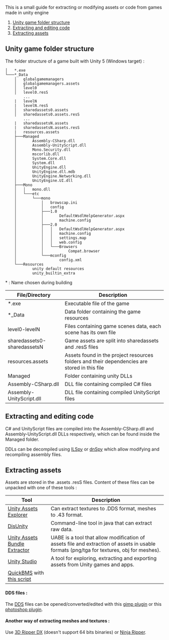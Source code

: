 This is a small guide for extracting or modifying assets or code from games made in unity engine

1. [Unity game folder structure](#unity-game-folder-structure)
2. [Extracting and editing code](#extracting-and-editing-code)
3. [Extracting assets](#extracting-assets)

## Unity game folder structure

The folder structure of a game built with Unity 5 (Windows target) :

```
│   *.exe
└───*_Data
    │   globalgamemanagers
    │   globalgamemanagers.assets
    │   level0
    │   level0.resS
        ...
    |   levelN
    |   levelN.resS
    │   sharedassets0.assets
    │   sharedassets0.assets.resS
        ...
    |   sharedassetsN.assets
    |   sharedassetsN.assets.resS
    |   resources.assets
    ├───Managed
    │       Assembly-CSharp.dll
    │       Assembly-UnityScript.dll
    │       Mono.Security.dll
    │       mscorlib.dll
    │       System.Core.dll
    │       System.dll
    │       UnityEngine.dll
    │       UnityEngine.dll.mdb
    │       UnityEngine.Networking.dll
    │       UnityEngine.UI.dll
    ├───Mono
    │   │   mono.dll
    │   └───etc
    │       └───mono
    │           │   browscap.ini
    │           │   config
    │           ├───1.0
    │           │       DefaultWsdlHelpGenerator.aspx
    │           │       machine.config
    │           ├───2.0
    │           │   │   DefaultWsdlHelpGenerator.aspx
    │           │   │   machine.config
    │           │   │   settings.map
    │           │   │   web.config
    │           │   └───Browsers
    │           │           Compat.browser
    │           └───mconfig
    │                   config.xml
    └───Resources
            unity default resources
            unity_builtin_extra
```

\* : Name chosen during building

File/Directory | Description
--- | ---
*.exe | Executable file of the game
*_Data | Data folder containing the game resources
level0-levelN | Files containing game scenes data, each scene has its own file
sharedassets0-sharedassetsN | Game assets are split into sharedassets and .resS files
resources.assets | Assets found in the project resources folders and their dependencies are stored in this file
Managed | Folder containing unity DLLs
Assembly-CSharp.dll | DLL file containing compiled C# files
Assembly-UnityScript.dll | DLL file containing compiled UnityScript files

## Extracting and editing code

C# and UnityScript files are compiled into the Assembly-CSharp.dll and Assembly-UnityScript.dll DLLs respectively, which can be found inside the Managed folder.

DDLs can be decompiled using [ILSpy](http://ilspy.net/) or [dnSpy](https://github.com/0xd4d/dnSpy) which allow modifying and recompiling assembly files.

## Extracting assets

Assets are stored in the .assets .resS files. Content of these files can be unpacked with one of these tools :

Tool | Description
--- | ---
[Unity Assets Explorer](http://zenhax.com/viewtopic.php?f=9&t=36) | Can extract textures to .DDS format, meshes to .43 format.
[DisUnity](https://github.com/ata4/disunity) | Command-line tool in java that can extract raw data.
[Unity Assets Bundle Extractor](https://7daystodie.com/forums/showthread.php?22675-Unity-Assets-Bundle-Extractor) | UABE is a tool that allow modification of assets file and extraction of assets in usable formats (png/tga for textures, obj for meshes).
[Unity Studio](https://github.com/RaduMC/UnityStudio) | A tool for exploring, extracting and exporting assets from Unity games and apps.
[QuickBMS](http://aluigi.altervista.org/quickbms.htm) with [this script](http://aluigi.altervista.org/bms/unity.bms) |

#### DDS files :

The [DDS](https://en.wikipedia.org/wiki/DirectDraw_Surface) files can be opened/converted/edited with this [gimp plugin](http://registry.gimp.org/node/70) or this [photoshop plugin](https://developer.nvidia.com/nvidia-texture-tools-adobe-photoshop).

#### Another way of extracting meshes and textures :

Use [3D Ripper DX](http://www.deep-shadows.com/hax/3DRipperDX.htm) (doesn't support 64 bits binaries) or [Ninja Ripper](http://cgig.ru/en/2012/10/ho-to-use-ninja-ripper/).
